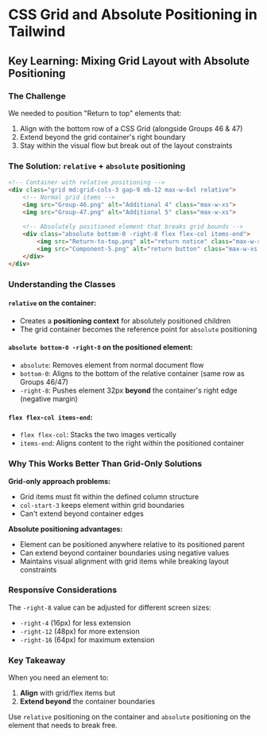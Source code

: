 # CSS Grid and Absolute Positioning in Tailwind

## Key Learning: Mixing Grid Layout with Absolute Positioning

### The Challenge
We needed to position "Return to top" elements that:
1. Align with the bottom row of a CSS Grid (alongside Groups 46 & 47)
2. Extend beyond the grid container's right boundary
3. Stay within the visual flow but break out of the layout constraints

### The Solution: `relative` + `absolute` positioning

```html
<!-- Container with relative positioning -->
<div class="grid md:grid-cols-3 gap-9 mb-12 max-w-6xl relative">
    <!-- Normal grid items -->
    <img src="Group-46.png" alt="Additional 4" class="max-w-xs">
    <img src="Group-47.png" alt="Additional 5" class="max-w-xs">
    
    <!-- Absolutely positioned element that breaks grid bounds -->
    <div class="absolute bottom-0 -right-8 flex flex-col items-end">
        <img src="Return-to-top.png" alt="return notice" class="max-w-xs">
        <img src="Component-5.png" alt="return button" class="max-w-xs cursor-pointer">
    </div>
</div>
```

### Understanding the Classes

#### `relative` on the container:
- Creates a **positioning context** for absolutely positioned children
- The grid container becomes the reference point for `absolute` positioning

#### `absolute bottom-0 -right-8` on the positioned element:
- `absolute`: Removes element from normal document flow
- `bottom-0`: Aligns to the bottom of the relative container (same row as Groups 46/47)
- `-right-8`: Pushes element 32px **beyond** the container's right edge (negative margin)

#### `flex flex-col items-end`:
- `flex flex-col`: Stacks the two images vertically
- `items-end`: Aligns content to the right within the positioned container

### Why This Works Better Than Grid-Only Solutions

**Grid-only approach problems:**
- Grid items must fit within the defined column structure
- `col-start-3` keeps element within grid boundaries
- Can't extend beyond container edges

**Absolute positioning advantages:**
- Element can be positioned anywhere relative to its positioned parent
- Can extend beyond container boundaries using negative values
- Maintains visual alignment with grid items while breaking layout constraints

### Responsive Considerations

The `-right-8` value can be adjusted for different screen sizes:
- `-right-4` (16px) for less extension
- `-right-12` (48px) for more extension  
- `-right-16` (64px) for maximum extension

### Key Takeaway

When you need an element to:
1. **Align** with grid/flex items but
2. **Extend beyond** the container boundaries

Use `relative` positioning on the container and `absolute` positioning on the element that needs to break free.
